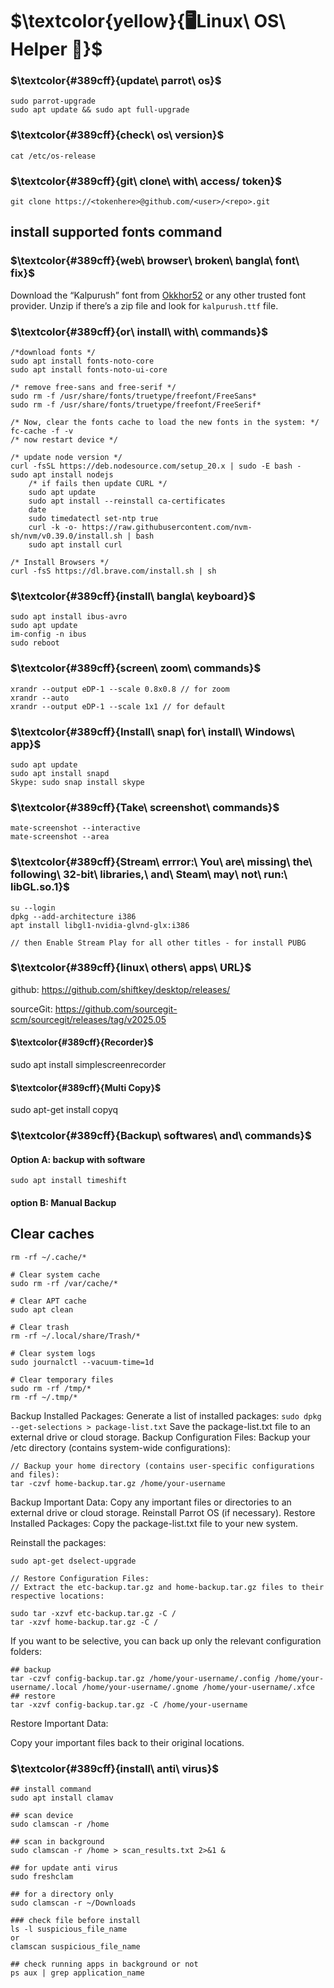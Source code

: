 # $\textcolor{yellow}{🖥️Linux\ OS\ Helper 🐧}$

### $\textcolor{#389cff}{update\ parrot\ os}$
```
sudo parrot-upgrade
sudo apt update && sudo apt full-upgrade
```

### $\textcolor{#389cff}{check\ os\ version}$
```cat /etc/os-release```
### $\textcolor{#389cff}{git\ clone\ with\ access/ token}$
```git clone https://<tokenhere>@github.com/<user>/<repo>.git```

## install supported fonts command
### $\textcolor{#389cff}{web\ browser\ broken\ bangla\ font\ fix}$
Download the “Kalpurush” font from <a class="af nx" href="https://okkhor52.com/download.html?id=_001" rel="noopener ugc nofollow" target="_blank">Okkhor52</a> or any other trusted font provider. Unzip if there’s a zip file and look for <code class="cx pb pc pd pe b">kalpurush.ttf</code> file.</p>

### $\textcolor{#389cff}{or\ install\ with\ commands}$
    /*download fonts */
    sudo apt install fonts-noto-core
    sudo apt install fonts-noto-ui-core
    
    /* remove free-sans and free-serif */
    sudo rm -f /usr/share/fonts/truetype/freefont/FreeSans*
    sudo rm -f /usr/share/fonts/truetype/freefont/FreeSerif*

    /* Now, clear the fonts cache to load the new fonts in the system: */
    fc-cache -f -v
    /* now restart device */

    /* update node version */
    curl -fsSL https://deb.nodesource.com/setup_20.x | sudo -E bash -
    sudo apt install nodejs
        /* if fails then update CURL */
        sudo apt update
        sudo apt install --reinstall ca-certificates
        date
        sudo timedatectl set-ntp true
        curl -k -o- https://raw.githubusercontent.com/nvm-sh/nvm/v0.39.0/install.sh | bash
        sudo apt install curl
    
    /* Install Browsers */
    curl -fsS https://dl.brave.com/install.sh | sh

### $\textcolor{#389cff}{install\ bangla\ keyboard}$
```
sudo apt install ibus-avro
sudo apt update
im-config -n ibus
sudo reboot
```
    
### $\textcolor{#389cff}{screen\ zoom\ commands}$
```xrandr --listmonitors // show list
xrandr --output eDP-1 --scale 0.8x0.8 // for zoom
xrandr --auto
xrandr --output eDP-1 --scale 1x1 // for default
```

### $\textcolor{#389cff}{Install\ snap\ for\ install\ Windows\ app}$
```
sudo apt update
sudo apt install snapd
Skype: sudo snap install skype
```

### $\textcolor{#389cff}{Take\ screenshot\ commands}$
```
mate-screenshot --interactive
mate-screenshot --area
```
    
### $\textcolor{#389cff}{Stream\ errror:\ You\ are\ missing\ the\ following\ 32-bit\ libraries,\ and\ Steam\ may\ not\ run:\ libGL.so.1}$
```xrandr --listmonitors // show list
su --login
dpkg --add-architecture i386
apt install libgl1-nvidia-glvnd-glx:i386

// then Enable Stream Play for all other titles - for install PUBG
```

### $\textcolor{#389cff}{linux\ others\ apps\ URL}$
github: https://github.com/shiftkey/desktop/releases/

sourceGit: https://github.com/sourcegit-scm/sourcegit/releases/tag/v2025.05

#### $\textcolor{#389cff}{Recorder}$
sudo apt install simplescreenrecorder

#### $\textcolor{#389cff}{Multi Copy}$
sudo apt-get install copyq

    
### $\textcolor{#389cff}{Backup\ softwares\ and\ commands}$
#### Option A: backup with software 
```sudo apt update
sudo apt install timeshift
```
#### option B: Manual Backup
## Clear caches
```# Clear user cache
rm -rf ~/.cache/*

# Clear system cache
sudo rm -rf /var/cache/*

# Clear APT cache
sudo apt clean

# Clear trash
rm -rf ~/.local/share/Trash/*

# Clear system logs
sudo journalctl --vacuum-time=1d

# Clear temporary files
sudo rm -rf /tmp/*
rm -rf ~/.tmp/*
```
Backup Installed Packages:
Generate a list of installed packages:
```sudo dpkg --get-selections > package-list.txt```
Save the package-list.txt file to an external drive or cloud storage.
Backup Configuration Files:
Backup your /etc directory (contains system-wide configurations):

```sudo tar -czvf etc-backup.tar.gz /etc
// Backup your home directory (contains user-specific configurations and files):
tar -czvf home-backup.tar.gz /home/your-username
```

Backup Important Data:
Copy any important files or directories to an external drive or cloud storage.
Reinstall Parrot OS (if necessary).
Restore Installed Packages:
Copy the package-list.txt file to your new system.

Reinstall the packages:
```sudo dpkg --set-selections < package-list.txt
sudo apt-get dselect-upgrade

// Restore Configuration Files:
// Extract the etc-backup.tar.gz and home-backup.tar.gz files to their respective locations:

sudo tar -xzvf etc-backup.tar.gz -C /
tar -xzvf home-backup.tar.gz -C /
```

If you want to be selective, you can back up only the relevant configuration folders:
```
## backup
tar -czvf config-backup.tar.gz /home/your-username/.config /home/your-username/.local /home/your-username/.gnome /home/your-username/.xfce
## restore
tar -xzvf config-backup.tar.gz -C /home/your-username
```
Restore Important Data:

Copy your important files back to their original locations.

### $\textcolor{#389cff}{install\ anti\ virus}$
```
## install command
sudo apt install clamav

## scan device
sudo clamscan -r /home

## scan in background
sudo clamscan -r /home > scan_results.txt 2>&1 &

## for update anti virus
sudo freshclam

## for a directory only
sudo clamscan -r ~/Downloads

### check file before install
ls -l suspicious_file_name
or
clamscan suspicious_file_name
```

```
## check running apps in background or not
ps aux | grep application_name
```
